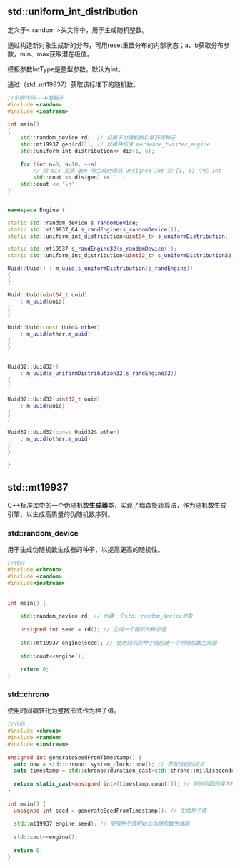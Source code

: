 ## std::uniform_int_distribution

定义于< random >头文件中，用于生成随机整数。

通过构造新对象生成新的分布，可用reset重置分布的内部状态；a、b获取分布参数，min、max获取潜在极值。

模板参数IntType是整型参数，默认为int。

通过（std::mt19937）获取该标准下的随机数。

```cpp
//示例代码---6面骰子
#include <random>
#include <iostream>
 
int main()
{
    std::random_device rd;  // 将用于为随机数引擎获得种子
    std::mt19937 gen(rd()); // 以播种标准 mersenne_twister_engine
    std::uniform_int_distribution<> dis(1, 6);
 
    for (int n=0; n<10; ++n)
        // 用 dis 变换 gen 所生成的随机 unsigned int 到 [1, 6] 中的 int
        std::cout << dis(gen) << ' ';
    std::cout << '\n';
}
```

```cpp

namespace Engine {

static std::random_device s_randomDevice;
static std::mt19937_64 s_randEngine(s_randomDevice());
static std::uniform_int_distribution<uint64_t> s_uniformDistribution;

static std::mt19937 s_randEngine32(s_randomDevice());
static std::uniform_int_distribution<uint32_t> s_uniformDistribution32;

Uuid::Uuid() : m_uuid(s_uniformDistribution(s_randEngine))
{
}

Uuid::Uuid(uint64_t uuid)
    : m_uuid(uuid)
{
}

Uuid::Uuid(const Uuid& other)
    : m_uuid(other.m_uuid)
{
}


Uuid32::Uuid32()
    : m_uuid(s_uniformDistribution32(s_randEngine32))
{
}

Uuid32::Uuid32(uint32_t uuid)
    : m_uuid(uuid)
{
}

Uuid32::Uuid32(const Uuid32& other)
    : m_uuid(other.m_uuid)
{
}

}

```



## std::mt19937

C++标准库中的一个伪随机数**生成器**类，实现了梅森旋转算法，作为随机数生成引擎，以生成高质量的伪随机数序列。

### std::random_device

用于生成伪随机数生成器的种子，以提高更高的随机性。

```cpp
//代码
#include <chrono>
#include <random>
#include<iostream>
 
 
int main() {
	
	std::random_device rd; // 创建一个std::random_device对象
	
	unsigned int seed = rd(); // 生成一个随机的种子值
	
	std::mt19937 engine(seed); // 使用随机的种子值创建一个伪随机数生成器
  	
  	std::cout<<engine();
  	
	return 0;
}
```



### std::chrono

使用时间戳转化为整数形式作为种子值。

```cpp
//代码
#include <chrono>
#include <random>
#include <iostream>
 
unsigned int generateSeedFromTimestamp() {
  auto now = std::chrono::system_clock::now(); // 获取当前时间点
  auto timestamp = std::chrono::duration_cast<std::chrono::milliseconds>(now.time_since_epoch()); // 转换为毫秒级的时间戳
 
  return static_cast<unsigned int>(timestamp.count()); // 将时间戳转换为整数种子值
}
 
int main() {
  unsigned int seed = generateSeedFromTimestamp(); // 生成种子值
 
  std::mt19937 engine(seed); // 使用种子值初始化伪随机数生成器
 
  std::cout<<engine();
 
  return 0;
}
```

